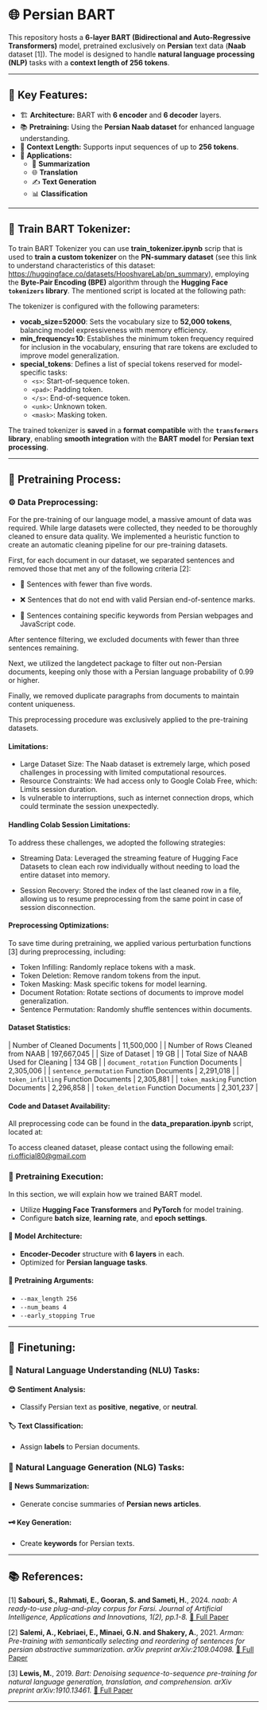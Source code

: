 # 🌐 **Persian BART**  

This repository hosts a **6-layer BART (Bidirectional and Auto-Regressive Transformers)** model, pretrained exclusively on **Persian** text data (**Naab** dataset [1]). The model is designed to handle **natural language processing (NLP)** tasks with a **context length of 256 tokens**.  

---

## 🧠 **Key Features:**  
- 🏗️ **Architecture:** BART with **6 encoder** and **6 decoder** layers.  
- 📚 **Pretraining:** Using the **Persian Naab dataset** for enhanced language understanding.  
- 📏 **Context Length:** Supports input sequences of up to **256 tokens**.  
- 🚀 **Applications:**  
  - 📝 **Summarization**  
  - 🌐 **Translation**  
  - ✍️ **Text Generation**  
  - 📊 **Classification**  

---

## 🔡 **Train BART Tokenizer:**  

To train BART Tokenizer you can use **train_tokenizer.ipynb** scrip that is used to **train a custom tokenizer** on the **PN-summary dataset** (see this link to understand characteristics of this dataset: https://huggingface.co/datasets/HooshvareLab/pn_summary), employing the **Byte-Pair Encoding (BPE)** algorithm through the **Hugging Face `tokenizers` library**. The mentioned script is located at the following path:


The tokenizer is configured with the following parameters:

- **vocab_size=52000**: Sets the vocabulary size to **52,000 tokens**, balancing model expressiveness with memory efficiency.
- **min_frequency=10**: Establishes the minimum token frequency required for inclusion in the vocabulary, ensuring that rare tokens are excluded to improve model generalization.
- **special_tokens**: Defines a list of special tokens reserved for model-specific tasks:
  - `<s>`: Start-of-sequence token.
  - `<pad>`: Padding token.
  - `</s>`: End-of-sequence token.
  - `<unk>`: Unknown token.
  - `<mask>`: Masking token.



The trained tokenizer is **saved** in a **format compatible** with the **`transformers` library**, enabling **smooth integration** with the **BART model** for **Persian text processing**.  



---

## 🔄 **Pretraining Process:**  

### ⚙️ **Data Preprocessing:**  
For the pre-training of our language model, a massive amount of data was required. While large datasets were collected, they needed to be thoroughly cleaned to ensure data quality. We implemented a heuristic function to create an automatic cleaning pipeline for our pre-training datasets.

First, for each document in our dataset, we separated sentences and removed those that met any of the following criteria [2]:

- 📝 Sentences with fewer than five words.

- ❌ Sentences that do not end with valid Persian end-of-sentence marks.

- 🚫 Sentences containing specific keywords from Persian webpages and JavaScript code.

After sentence filtering, we excluded documents with fewer than three sentences remaining.

Next, we utilized the langdetect package to filter out non-Persian documents, keeping only those with a Persian language probability of 0.99 or higher.

Finally, we removed duplicate paragraphs from documents to maintain content uniqueness.

This preprocessing procedure was exclusively applied to the pre-training datasets.

#### Limitations:
- Large Dataset Size: The Naab dataset is extremely large, which posed challenges in processing with limited computational resources.
- Resource Constraints: We had access only to Google Colab Free, which: Limits session duration.
- Is vulnerable to interruptions, such as internet connection drops, which could terminate the session unexpectedly.

#### Handling Colab Session Limitations:
To address these challenges, we adopted the following strategies:

- Streaming Data: Leveraged the streaming feature of Hugging Face Datasets to clean each row individually without needing to load the entire dataset into memory.

- Session Recovery: Stored the index of the last cleaned row in a file, allowing us to resume preprocessing from the same point in case of session disconnection.

#### Preprocessing Optimizations:
To save time during pretraining, we applied various perturbation functions [3] during preprocessing, including:

- Token Infilling: Randomly replace tokens with a mask.
- Token Deletion: Remove random tokens from the input.
- Token Masking: Mask specific tokens for model learning.
- Document Rotation: Rotate sections of documents to improve model generalization.
- Sentence Permutation: Randomly shuffle sentences within documents.

#### Dataset Statistics:



| Number of Cleaned Documents                  | 11,500,000        |
| Number of Rows Cleaned from NAAB             | 197,667,045       |
| Size of Dataset                              | 19 GB             |
| Total Size of NAAB Used for Cleaning         | 134 GB            |
| `document_rotation` Function Documents       | 2,305,006         |
| `sentence_permutation` Function Documents    | 2,291,018         |
| `token_infilling` Function Documents         | 2,305,881         |
| `token_masking` Function Documents           | 2,296,858         |
| `token_deletion` Function Documents          | 2,301,237         |



#### Code and Dataset Availability:
All preprocessing code can be found in the **data_preparation.ipynb** script, located at:


To access cleaned dataset, please contact using the following email:
ri.official80@gmail.com


### 🚦 **Pretraining Execution:**
In this section, we will explain how we trained BART model.
- Utilize **Hugging Face Transformers** and **PyTorch** for model training.  
- Configure **batch size**, **learning rate**, and **epoch settings**.  


#### 🧬 **Model Architecture:**  
- **Encoder-Decoder** structure with **6 layers** in each.  
- Optimized for **Persian language tasks**.  


#### 📑 **Pretraining Arguments:**  
- `--max_length 256`  
- `--num_beams 4`  
- `--early_stopping True`  

---

## 🎯 **Finetuning:**  

### 🧠 **Natural Language Understanding (NLU) Tasks:**  

#### 😊 **Sentiment Analysis:**  
- Classify Persian text as **positive**, **negative**, or **neutral**.  

#### 🏷️ **Text Classification:**  
- Assign **labels** to Persian documents.  

### 📝 **Natural Language Generation (NLG) Tasks:**  

#### 📰 **News Summarization:**  
- Generate concise summaries of **Persian news articles**.  

#### 🗝️ **Key Generation:**  
- Create **keywords** for Persian texts.  

---

## 📚 **References:**  
[1] **Sabouri, S., Rahmati, E., Gooran, S. and Sameti, H.**, 2024. *naab: A ready-to-use plug-and-play corpus for Farsi.* *Journal of Artificial Intelligence, Applications and Innovations, 1(2), pp.1-8.*
[📄 Full Paper](https://jaiai.iranaiai.ir/article_211486_3e490bce92a8af967a56870c8d200e90.pdf)  

[2] **Salemi, A., Kebriaei, E., Minaei, G.N. and Shakery, A.**, 2021. *Arman: Pre-training with semantically selecting and reordering of sentences for persian abstractive summarization*. *arXiv preprint arXiv:2109.04098.*
[📄 Full Paper](https://arxiv.org/pdf/2109.04098) 

[3] **Lewis, M.**, 2019. *Bart: Denoising sequence-to-sequence pre-training for natural language generation, translation, and comprehension.* *arXiv preprint arXiv:1910.13461.*
[📄 Full Paper](https://arxiv.org/pdf/1910.13461) 

---

